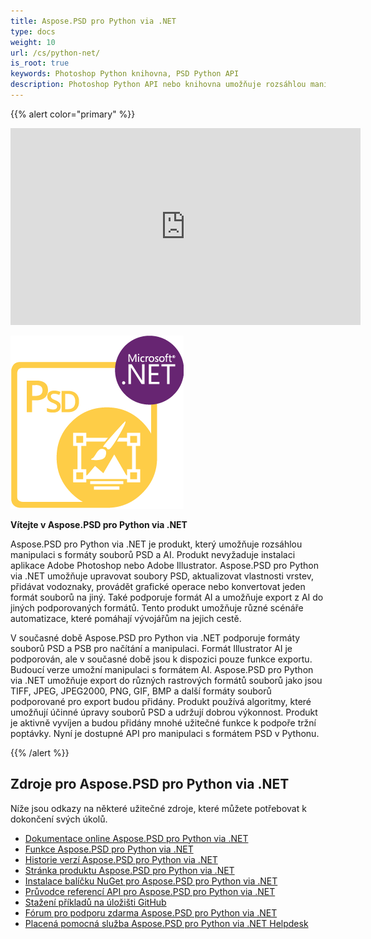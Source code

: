```yaml
---
title: Aspose.PSD pro Python via .NET
type: docs
weight: 10
url: /cs/python-net/
is_root: true
keywords: Photoshop Python knihovna, PSD Python API
description: Photoshop Python API nebo knihovna umožňuje rozsáhlou manipulaci s formáty souborů PSD. Nevyžaduje instalaci aplikace Adobe Photoshop a podporuje formáty souborů PSD, PSB a AI pro načítání, manipulaci a konverzi do různých rastrových formátů souborů jako jsou TIFF, JPEG, JPEG2000, PNG, GIF a BMP.
---
```


{{% alert color="primary" %}}

<iframe width="560" height="315" src="https://www.youtube.com/embed/B2Q3KOt4zQs?si=IMf0ZdirTw9BtPwe" title="YouTube přehrávač videa" frameborder="0" allow="accelerometer; autoplay; clipboard-write; encrypted-media; gyroscope; picture-in-picture; web-share" referrerpolicy="strict-origin-when-cross-origin" allowfullscreen></iframe>

**![Logo produktu Aspose.PSD pro Python via .NET](home_1.png)**

**Vítejte v Aspose.PSD pro Python via .NET**

Aspose.PSD pro Python via .NET je produkt, který umožňuje rozsáhlou manipulaci s formáty souborů PSD a AI. Produkt nevyžaduje instalaci aplikace Adobe Photoshop nebo Adobe Illustrator. Aspose.PSD pro Python via .NET umožňuje upravovat soubory PSD, aktualizovat vlastnosti vrstev, přidávat vodoznaky, provádět grafické operace nebo konvertovat jeden formát souborů na jiný. Také podporuje formát AI a umožňuje export z AI do jiných podporovaných formátů. Tento produkt umožňuje různé scénáře automatizace, které pomáhají vývojářům na jejich cestě.

V současné době Aspose.PSD pro Python via .NET podporuje formáty souborů PSD a PSB pro načítání a manipulaci. Formát Illustrator AI je podporován, ale v současné době jsou k dispozici pouze funkce exportu. Budoucí verze umožní manipulaci s formátem AI. Aspose.PSD pro Python via .NET umožňuje export do různých rastrových formátů souborů jako jsou TIFF, JPEG, JPEG2000, PNG, GIF, BMP a další formáty souborů podporované pro export budou přidány. Produkt používá algoritmy, které umožňují účinné úpravy souborů PSD a udržují dobrou výkonnost. Produkt je aktivně vyvíjen a budou přidány mnohé užitečné funkce k podpoře tržní poptávky. Nyní je dostupné API pro manipulaci s formátem PSD v Pythonu.

{{% /alert %}}



## **Zdroje pro Aspose.PSD pro Python via .NET**

Níže jsou odkazy na některé užitečné zdroje, které můžete potřebovat k dokončení svých úkolů.

- [Dokumentace online Aspose.PSD pro Python via .NET](/psd/cs/python-net/)
- [Funkce Aspose.PSD pro Python via .NET](/psd/cs/python-net/features/)
- [Historie verzí Aspose.PSD pro Python via .NET](/psd/cs/python-net/release-notes/)
- [Stránka produktu Aspose.PSD pro Python via .NET](https://products.aspose.com/psd/python-net)
- [Instalace balíčku NuGet pro Aspose.PSD pro Python via .NET](https://pypi.org/project/aspose-psd/)
- [Průvodce referencí API pro Aspose.PSD pro Python via .NET](https://reference.aspose.com/psd/python-net)
- [Stažení příkladů na úložišti GitHub](https://github.com/aspose-psd/Aspose.PSD-for-Python-Net)
- [Fórum pro podporu zdarma Aspose.PSD pro Python via .NET](https://forum.aspose.com/c/psd)
- [Placená pomocná služba Aspose.PSD pro Python via .NET Helpdesk](https://helpdesk.aspose.com/)

